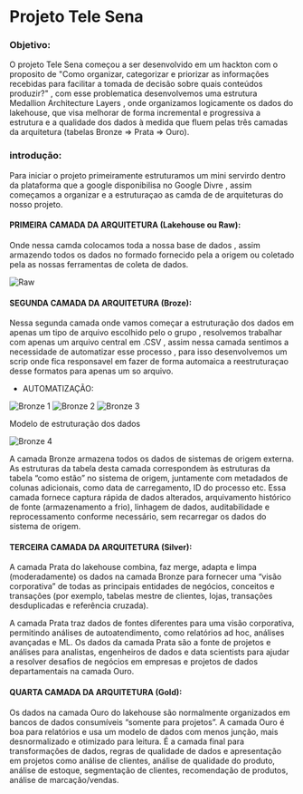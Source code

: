 # Projeto Tele Sena
### Objetivo: 
O projeto Tele Sena começou a ser desenvolvido em um hackton com o proposito de "Como organizar, categorizar e priorizar as informações recebidas para facilitar a
tomada de decisão sobre quais conteúdos produzir?" , com esse problematica desenvolvemos uma estrutura Medallion Architecture Layers , onde organizamos logicamente os dados do lakehouse, 
que visa melhorar de forma incremental e progressiva a estrutura e a qualidade dos dados à medida que fluem pelas três camadas da arquitetura (tabelas Bronze ⇒ Prata ⇒ Ouro).
### introdução: 
Para iniciar o projeto primeiramente estruturamos um mini servirdo dentro da plataforma que a google disponibilisa no Google Divre , assim começamos a organizar e a estruturaçao as camda de de arquiteturas do nosso projeto.

#### PRIMEIRA CAMADA DA ARQUITETURA (Lakehouse ou Raw):
Onde nessa camda colocamos toda a nossa base de dados , assim armazendo todos os dados no formado fornecido pela a origem ou coletado pela as nossas ferramentas de coleta de dados.

![Raw](https://github.com/user-attachments/assets/81a9e580-fc45-454a-ad15-4133c215ff1a)

#### SEGUNDA CAMADA DA ARQUITETURA (Broze):
Nessa segunda camada onde vamos começar a estruturação dos dados em apenas um tipo de arquivo escolhido pelo o grupo , resolvemos trabalhar com apenas um arquivo central em .CSV , assim nessa camada sentimos a necessidade de automatizar esse processo , para isso desenvolvemos um scrip onde fica responsavel em fazer de forma automaica a reestruturaçao desse formatos para apenas um so arquivo. 
- AUTOMATIZAÇÃO:
  
![Bronze 1](https://github.com/user-attachments/assets/ad35a4a0-9b21-446e-af6c-49fdae5722b8)
![Bronze 2](https://github.com/user-attachments/assets/569c0235-6a5d-4e43-b1c8-b008c2e1863c)
![Bronze 3](https://github.com/user-attachments/assets/41d1e772-9257-456b-926c-8be8bf2b9c39)

Modelo de estruturação dos dados 

![Bronze 4](https://github.com/user-attachments/assets/d8223f5e-3344-433a-8f0b-24471d1effd5)

A camada Bronze armazena todos os dados de sistemas de origem externa. As estruturas da tabela desta camada correspondem às estruturas da tabela “como estão” no sistema de origem, juntamente com metadados de colunas adicionais, como data de carregamento, ID do processo etc. Essa camada fornece captura rápida de dados alterados, arquivamento histórico de fonte (armazenamento a frio), linhagem de dados, auditabilidade e reprocessamento conforme necessário, sem recarregar os dados do sistema de origem.

#### TERCEIRA CAMADA DA ARQUITETURA (Silver):
A camada Prata do lakehouse combina, faz merge, adapta e limpa (moderadamente) os dados na camada Bronze para fornecer uma “visão corporativa” de todas as principais entidades de negócios, conceitos e transações (por exemplo, tabelas mestre de clientes, lojas, transações desduplicadas e referência cruzada).

A camada Prata traz dados de fontes diferentes para uma visão corporativa, permitindo análises de autoatendimento, como relatórios ad hoc, análises avançadas e ML. Os dados da camada Prata são a fonte de projetos e análises para analistas, engenheiros de dados e data scientists para ajudar a resolver desafios de negócios em empresas e projetos de dados departamentais na camada Ouro.

#### QUARTA CAMADA DA ARQUITETURA (Gold):
Os dados na camada Ouro do lakehouse são normalmente organizados em bancos de dados consumíveis “somente para projetos”. A camada Ouro é boa para relatórios e usa um modelo de dados com menos junção, mais desnormalizado e otimizado para leitura. É a camada final para transformações de dados, regras de qualidade de dados e apresentação em projetos como análise de clientes, análise de qualidade do produto, análise de estoque, segmentação de clientes, recomendação de produtos, análise de marcação/vendas.
